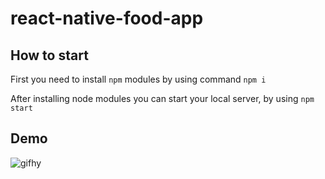 # react-native-food-app

## How to start

First you need to install `npm` modules by using command `npm i`

After installing node modules you can start your local server, by using `npm start`

## Demo
![gifhy](https://user-images.githubusercontent.com/3865313/132103326-75fc3319-daf7-4200-aea5-815bc677a620.gif)

